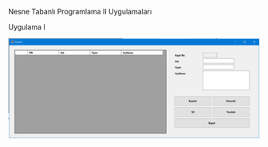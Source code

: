 Nesne Tabanlı Programlama II Uygulamaları

Uygulama I

<img src="https://github.com/akocer/Nesne-2/blob/main/uyg01/f1.png"/>

